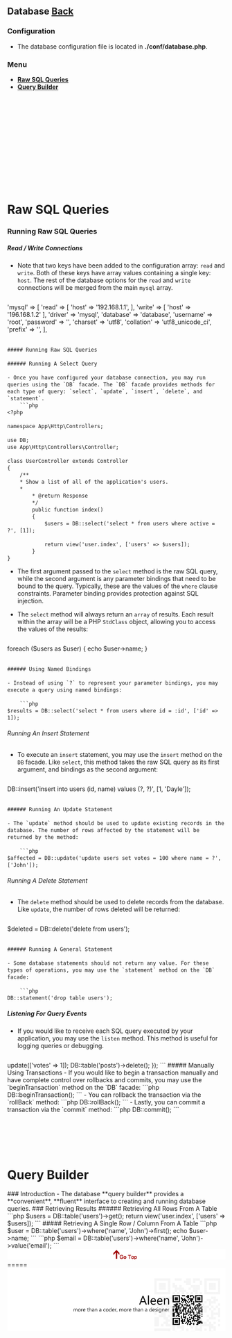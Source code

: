 ## Database [Back](./../laravel.md)

### Configuration

- The database configuration file is located in **./conf/database.php**.

### Menu

- <a href="#1"><strong>Raw SQL Queries</strong></a>
- <a href="#2"><strong>Query Builder</strong></a>

<br />
<br />
<br />
<br />
<br />
<br />
<br />
<br />
<br />
<br />
<br />
<br />

<h1 id="1"> Raw SQL Queries</h1>

### Running Raw SQL Queries

##### Read / Write Connections

- Note that two keys have been added to the configuration array: `read` and `write`. Both of these keys have array values containing a single key: `host`. The rest of the database options for the `read` and `write` connections will be merged from the main `mysql` array.

	```php
'mysql' => [
	'read' => [
		'host' => '192.168.1.1',
	],
	'write' => [
		'host' => '196.168.1.2'
    	],
    	'driver'    => 'mysql',
    	'database'  => 'database',
    	'username'  => 'root',
    	'password'  => '',
    	'charset'   => 'utf8',
    	'collation' => 'utf8_unicode_ci',
    	'prefix'    => '',
],
```

##### Running Raw SQL Queries

###### Running A Select Query

- Once you have configured your database connection, you may run queries using the `DB` facade. The `DB` facade provides methods for each type of query: `select`, `update`, `insert`, `delete`, and `statement`.
	```php
<?php

namespace App\Http\Controllers;

use DB;
use App\Http\Controllers\Controller;

class UserController extends Controller
{
	/**
	* Show a list of all of the application's users.
	*
     	* @return Response
     	*/
    	public function index()
    	{
        	$users = DB::select('select * from users where active = ?', [1]);

        	return view('user.index', ['users' => $users]);
    	}
}
```

- The first argument passed to the `select` method is the raw SQL query, while the second argument is any parameter bindings that need to be bound to the query. Typically, these are the values of the `where` clause constraints. Parameter binding provides protection against SQL injection.

- The `select` method will always return an `array` of results. Each result within the array will be a PHP `StdClass` object, allowing you to access the values of the results:
	```php
foreach ($users as $user) {
    echo $user->name;
}
```

###### Using Named Bindings

- Instead of using `?` to represent your parameter bindings, you may execute a query using named bindings:
	
	```php
$results = DB::select('select * from users where id = :id', ['id' => 1]);
```

###### Running An Insert Statement

- To execute an `insert` statement, you may use the `insert` method on the `DB` facade. Like `select`, this method takes the raw SQL query as its first argument, and bindings as the second argument:
	
	```php
DB::insert('insert into users (id, name) values (?, ?)', [1, 'Dayle']);
```

###### Running An Update Statement

- The `update` method should be used to update existing records in the database. The number of rows affected by the statement will be returned by the method:
	
	```php
$affected = DB::update('update users set votes = 100 where name = ?', ['John']);
```

###### Running A Delete Statement

- The `delete` method should be used to delete records from the database. Like `update`, the number of rows deleted will be returned:
	
	```php
$deleted = DB::delete('delete from users');
```

###### Running A General Statement

- Some database statements should not return any value. For these types of operations, you may use the `statement` method on the `DB` facade:
	
	```php
DB::statement('drop table users');
```

##### Listening For Query Events

- If you would like to receive each SQL query executed by your application, you may use the `listen` method. This method is useful for logging queries or debugging.

	```php
<?php

namespace App\Providers;

use DB;
use Illuminate\Support\ServiceProvider;

class AppServiceProvider extends ServiceProvider
{
	/**
     	* Bootstrap any application services.
     	*
     	* @return void
     	*/
    	public function boot()
    	{
        	DB::listen(function($sql, $bindings, $time) {
            	//
        	});
    	}

    	/**
     	* Register the service provider.
     	*
     	* @return void
     	*/
    	public function register()
    	{
        	//
    	}
}
```

### Database Transactions

- To run a set of operations within a database transaction, you may use the `transaction` method on the `DB` facade. If an exception is thrown within the transaction `Closure`, the transaction will automatically be rolled back. If the `Closure` executes successfully, the transaction will automatically be committed. You don't need to worry about manually rolling back or committing while using the `transaction` method:

	```php
DB::transaction(function () {
	DB::table('users')->update(['votes' => 1]);

	DB::table('posts')->delete();
});
```

##### Manually Using Transactions

- If you would like to begin a transaction manually and have complete control over rollbacks and commits, you may use the `beginTransaction` method on the `DB` facade:

	```php
DB::beginTransaction();
```

- You can rollback the transaction via the `rollBack` method:

	```php
DB::rollBack();
```

- Lastly, you can commit a transaction via the `commit` method:

	```php
DB::commit();
```

<br />
<br />
<br />
<br />
<br />
<br />

<h1 id="2"> Query Builder</h1>

### Introduction

- The database **query builder** provides a **convenient**, **fluent** interface to creating and running database queries.

### Retrieving Results

###### Retrieving All Rows From A Table

```php
$users = DB::table('users')->get();

return view('user.index', ['users' => $users]);
```

##### Retrieving A Single Row / Column From A Table

```php
$user = DB::table('users')->where('name', 'John')->first();

echo $user->name;
```

```php
$email = DB::table('users')->where('name', 'John')->value('email');
```

<a href="#" style="left:200px;"><img src="./../../../../pic/gotop.png"></a>
=====
<a href="http://aleen42.github.io/" target="_blank" ><img src="./../../../../pic/tail.gif"></a>